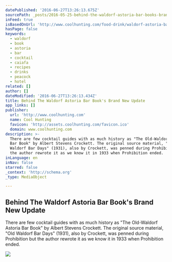 ```yaml
---
datePublished: '2016-06-27T13:26:13.675Z'
sourcePath: _posts/2016-05-25-behind-the-waldorf-astoria-bar-books-brand-new-update.md
inFeed: true
isBasedOnUrl: 'http://www.coolhunting.com/food-drink/waldorf-astoria-bar-book-update'
hasPage: false
keywords:
  - waldorf
  - book
  - astoria
  - bar
  - cocktail
  - caiafa
  - recipes
  - drinks
  - peacock
  - hotel
related: []
author: []
dateModified: '2016-06-27T13:26:13.434Z'
title: Behind The Waldorf Astoria Bar Book's Brand New Update
app_links: []
publisher:
  url: 'http://www.coolhunting.com'
  name: Cool Hunting
  favicon: 'http://assets.coolhunting.com/favicon.ico'
  domain: www.coolhunting.com
description: >-
  There are few cocktail guides with as much history as "The Old-Waldorf Astoria
  Bar Book" by Albert Stevens Crockett. The original source material, "Old
  Waldorf Bar Days" (1931), also by Crockett, was penned during Prohibition but
  the author rewrote it as we know it in 1933 when Prohibition ended.
inLanguage: en
inNav: false
starred: false
_context: 'http://schema.org'
_type: MediaObject

---
```

<article style=""><h1>Behind The Waldorf Astoria Bar Book's Brand New Update</h1><p>There are few cocktail guides with as much history as "The Old-Waldorf Astoria Bar Book" by Albert Stevens Crockett. The original source material, "Old Waldorf Bar Days" (1931), also by Crockett, was penned during Prohibition but the author rewrote it as we know it in 1933 when Prohibition ended.</p><img src="http://assets.coolhunting.com/coolhunting/2016/05/24/large_Waldorf-Bar-Book-02.jpg" /></article>